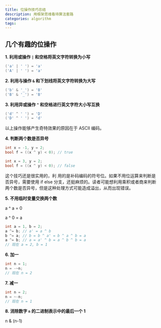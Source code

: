 ```yaml
---
title: 位操作技巧总结
description: 用框架思维看待算法套路
categories: algorithm
tags:
---
```


## 几个有趣的位操作

**1. 利用或操作 `|` 和空格将英文字符转换为小写**

```c
('a' | ' ') = 'a'
('A' | ' ') = 'a'
```

**2. 利用与操作 `&` 和下划线将英文字符转换为大写**

```c
('b' & '_') = 'B'
('B' & '_') = 'B'
```

**3. 利用异或操作 `^` 和空格进行英文字符大小写互换**

```c
('d' ^ ' ') = 'D'
('D' ^ ' ') = 'd'
```

以上操作能够产生奇特效果的原因在于 ASCII 编码。

**4. 判断两个数是否异号**

```c
int x = -1, y = 2;
bool f = ((x ^ y) < 0); // true

int x = 3, y = 2;
bool f = ((x ^ y) < 0); // false
```

这个技巧还是很实用的，利  用的是补码编码的符号位。如果不用位运算来判断是否异号，需要使用 if else 分支，还挺麻烦的。读者可能想利用乘积或者商来判断两个数是否异号，但是这种处理方式可能造成溢出，从而出现错误。

**5. 不用临时变量交换两个数**

a ^ a = 0

a ^ 0 = a

```c
int a = 1, b = 2;
a ^= b; // a' = a ^ b
b ^= a; // b = b ^ a' = b ^ a ^ b = a
a ^= b; // a = a' ^ b = a ^ b ^ b = a
// 现在 a = 2, b = 1
```

**6. 加一**

```c
int n = 1;
n = -~n;
// 现在 n = 2
```

**7. 减一**

```c
int n = 2;
n = ~-n;
// 现在 n = 1
```

**8. 消除数字 `n` 的二进制表示中的最后一个 1**

n & (n-1)